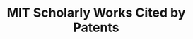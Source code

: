 ---
description: MIT Scholarly Works Cited by Patents 1950-2018
record_creation_timestamp: 11/18/2020 17:20:46
shortname: mit_scholarly_citations
title: MIT Scholarly Works Cited by Patents
location: https://lens-public.s3-us-west-2.amazonaws.com/sloan/scholarly/201932/mit_scholarly_cited_by_patents.zip
uuid: 265a814e-a4a5-4302-9cc0-0f78cf1c70fc
---